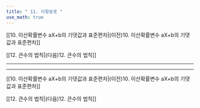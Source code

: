 ```yaml
---
title: " 11. 이항분포 "
use_math: true
---
```

[[10. 이산확률변수 aX+b의 기댓값과 표준편차|(이전)10. 이산확률변수 aX+b의 기댓값과 표준편차]] 

[[12. 큰수의 법칙|(다음)12. 큰수의 법칙]]

***







***
[[10. 이산확률변수 aX+b의 기댓값과 표준편차|(이전)10. 이산확률변수 aX+b의 기댓값과 표준편차]] 

[[12. 큰수의 법칙|(다음)12. 큰수의 법칙]]